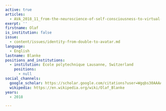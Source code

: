 ```yaml
---
active: true
articles:
  - AVA_2018_11_from-the-neuroscience-of-self-consciousness-to-virtual-reality
exerpt: ''
firstname: Olaf
is_institution: false
issue:
  - content/issues/identity-from-double-to-avatar.md
language:
  - English
lastname: Blanke
positions_and_institutions:
  - institution: École polytechnique Lausanne, Switzerland
    positions:
      - null
social_channels:
  google_scholar: https://scholar.google.com/citations?user=Wgqbs30AAAAJ&hl=en
  wikipedia: https://en.wikipedia.org/wiki/Olaf_Blanke
years:
  - 2018

---
```

